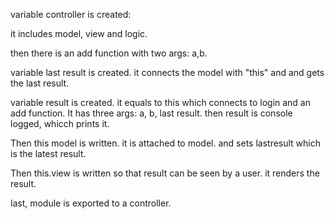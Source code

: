 variable controller is created:

it includes model, view and logic.

then there is an add function with two args: a,b.

variable last result is created. it connects the model with "this" and and 
gets the last result. 

variable result is created. it equals to this which connects to login and 
an add function. It has three args: a, b, last result. 
then result is console logged, whicch prints it. 

Then this model is written. it is attached to model. and sets lastresult 
which is the latest result. 

Then this.view is written so that result can be seen by a user. it renders 
the result.

last, module is exported to a controller. 
